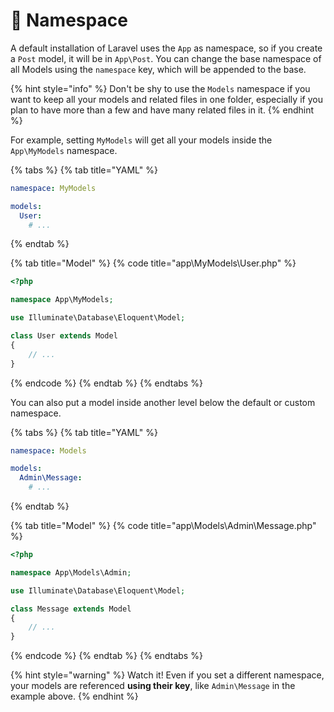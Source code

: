 # 📁 Namespace

A default installation of Laravel uses the `App` as namespace, so if you create a `Post` model, it will be in `App\Post`. You can change the base namespace of all Models using the `namespace` key, which will be appended to the base.

{% hint style="info" %}
Don't be shy to use the `Models` namespace if you want to keep all your models and related files in one folder, especially if you plan to have more than a few and have many related files in it.
{% endhint %}

For example, setting `MyModels` will get all your models inside the `App\MyModels` namespace.

{% tabs %}
{% tab title="YAML" %}
```yaml
namespace: MyModels

models:
  User:
    # ...
```
{% endtab %}

{% tab title="Model" %}
{% code title="app\\MyModels\\User.php" %}
```php
<?php

namespace App\MyModels;

use Illuminate\Database\Eloquent\Model;

class User extends Model
{
    // ...
}
```
{% endcode %}
{% endtab %}
{% endtabs %}

You can also put a model inside another level below the default or custom namespace.

{% tabs %}
{% tab title="YAML" %}
```yaml
namespace: Models

models:
  Admin\Message:
    # ...
```
{% endtab %}

{% tab title="Model" %}
{% code title="app\\Models\\Admin\\Message.php" %}
```php
<?php

namespace App\Models\Admin;

use Illuminate\Database\Eloquent\Model;

class Message extends Model
{
    // ...
}
```
{% endcode %}
{% endtab %}
{% endtabs %}

{% hint style="warning" %}
Watch it! Even if you set a different namespace, your models are referenced **using their key**, like `Admin\Message` in the example above.
{% endhint %}



